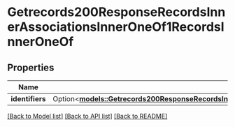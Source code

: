 # Getrecords200ResponseRecordsInnerAssociationsInnerOneOf1RecordsInnerOneOf

## Properties

Name | Type | Description | Notes
------------ | ------------- | ------------- | -------------
**identifiers** | Option<[**models::Getrecords200ResponseRecordsInnerAssociationsInnerOneOf1RecordsInnerOneOfIdentifiers**](getrecords_200_response_records_inner_associations_inner_oneOf_1_records_inner_oneOf_identifiers.md)> |  | [optional]

[[Back to Model list]](../README.md#documentation-for-models) [[Back to API list]](../README.md#documentation-for-api-endpoints) [[Back to README]](../README.md)


